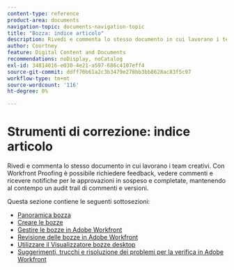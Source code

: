 ```yaml
---
content-type: reference
product-area: documents
navigation-topic: documents-navigation-topic
title: "Bozza: indice articolo"
description: Rivedi e commenta lo stesso documento in cui lavorano i team creativi. Con Workfront Proofing è possibile richiedere feedback, vedere commenti e ricevere notifiche per le approvazioni in sospeso e completate, mantenendo al contempo un audit trail di commenti e versioni.
author: Courtney
feature: Digital Content and Documents
recommendations: noDisplay, noCatalog
exl-id: 34814016-e030-4e21-a597-686c4107eff4
source-git-commit: ddff70b61a2c3b3479e278bb3bb8628ac83f5c97
workflow-type: tm+mt
source-wordcount: '116'
ht-degree: 0%

---
```


# Strumenti di correzione: indice articolo

<!-- Audited: 12/2023 -->

Rivedi e commenta lo stesso documento in cui lavorano i team creativi. Con Workfront Proofing è possibile richiedere feedback, vedere commenti e ricevere notifiche per le approvazioni in sospeso e completate, mantenendo al contempo un audit trail di commenti e versioni.

Questa sezione contiene le seguenti sottosezioni:

* [Panoramica bozza](../../review-and-approve-work/proofing/proofing-overview/proofing-basics.md)
* [Creare le bozze](../../review-and-approve-work/proofing/creating-proofs-within-workfront/create-proofs-in-wf.md)
* [Gestire le bozze in Adobe Workfront](../../review-and-approve-work/proofing/managing-proofs-within-workfront/manage-proofs-in-wf.md)
* [Revisione delle bozze in Adobe Workfront](../../review-and-approve-work/proofing/reviewing-proofs-within-workfront/review-proofs-in-wf.md)
* [Utilizzare il Visualizzatore bozze desktop](/help/quicksilver/review-and-approve-work/proofing/use-the-desktop-proofing-viewer/use-desktop-proofing-viewer.md)
* [Suggerimenti, trucchi e risoluzione dei problemi per la verifica in Adobe Workfront](../../review-and-approve-work/proofing/tips-tricks-and-troubleshooting/tips-tricks-troubleshooting-proofing.md)
